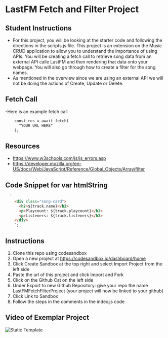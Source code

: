# LastFM Fetch and Filter Project

## Student Instructions

- For this project, you will be looking at the starter code and following the directions in the scripts.js file. This project is an extension on the Music CRUD application to allow you to understand the importance of using APIs. You will be creating a fetch call to retrieve song data from an external API calle LastFM and then rendering that data onto your webpage. You will also go through how to create a filter for the song names. 
- As mentioned in the overview since we are using an external API we will not be doing the actions of Create, Update or Delete. 

## Fetch Call 
-Here is an example fetch call 
```html 
    const res = await fetch(
      "YOUR URL HERE"
    );
```

## Resources

- https://www.w3schools.com/js/js_errors.asp
- https://developer.mozilla.org/en-US/docs/Web/JavaScript/Reference/Global_Objects/Array/filter

## Code Snippet for var htmlString
```html
  `
    <div class="song-card">
      <h2>${track.name}</h2>
      <p>Playcount: ${track.playcount}</h2>
      <p>Listeners: ${track.listeners}</h2>
    </div>
    `;
```

## Instructions

1. Clone this repo using codesandbox
2. Open a new project at https://codesandbox.io/dashboard/home
3. Click Create Sandbox at the top right and select Import Project from the left side
4. Paste the url of this project and click Import and Fork
5. Click on the Github Cat on the left side
6. Under Export to new Github Repository: give your repo the name LastFMFetchFilterProject (your project will now be linked to your github)
7. Click Link to Sandbox
8. Follow the steps in the comments in the index.js code

## Video of Exemplar Project

![Static Template](https://user-images.githubusercontent.com/57641506/120548906-ebac3200-c3c0-11eb-9c09-e268b4d12df8.gif)

